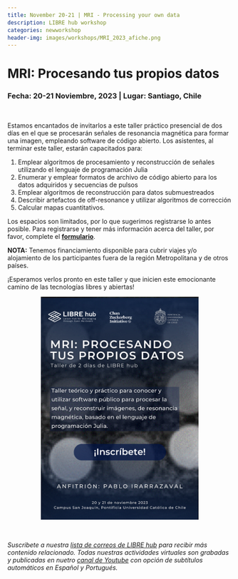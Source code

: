 ```yaml
---
title: November 20-21 | MRI - Processing your own data
description: LIBRE hub workshop
categories: newworkshop
header-img: images/workshops/MRI_2023_afiche.png
---
```


# MRI: Procesando tus propios datos

### **Fecha:** 20-21 Noviembre, 2023 | **Lugar:** Santiago, Chile

<br>

Estamos encantados de invitarlos a este taller práctico presencial de dos días en el que se procesarán señales de resonancia magnética para formar una imagen, empleando software de código abierto. Los asistentes, al terminar este taller, estarán capacitados para:

1. Emplear algoritmos de procesamiento y reconstrucción de señales utilizando el lenguaje de programación Julia
2. Enumerar y emplear formatos de archivo de código abierto para los datos adquiridos y secuencias de pulsos
3. Emplear algoritmos de reconstrucción para datos submuestreados
4. Describir artefactos de off-resonance y utilizar algoritmos de corrección
5. Calcular mapas cuantitativos.

Los espacios son limitados, por lo que sugerimos registrarse lo antes posible. Para registrarse y tener más información acerca del taller, por favor, complete el **[formulario](https://docs.google.com/forms/d/1t6vIy6f927LOWd6t0XrYuNuV4qDPr5M6NuBx5VCz4Fo/prefill)**.

**NOTA:** Tenemos financiamiento disponible para cubrir viajes y/o alojamiento de los participantes fuera de la región Metropolitana y de otros países.

¡Esperamos verlos pronto en este taller y que inicien este emocionante camino de las tecnologías libres y abiertas!

<p align="center">
<a href="https://docs.google.com/forms/d/1t6vIy6f927LOWd6t0XrYuNuV4qDPr5M6NuBx5VCz4Fo/prefill" target="_blank"><img src="/images/workshops/MRI_2023_afiche.png" height=500></a>
</p>

<br>

*Suscribete a nuestra [lista de correos de LIBRE hub](https://mailchi.mp/2efa11be3d6b/libre_hub) para recibir más contenido relacionado. Todas nuestras actividades virtuales son grabadas y publicadas en nuetro [canal de Youtube](https://www.youtube.com/channel/UCKaffupDA8KKrDE0rd668Xw) con opción de subtítulos automáticos en Español y Portugués.*